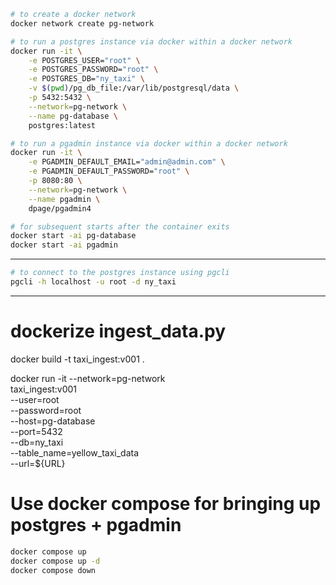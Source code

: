 ```bash
# to create a docker network
docker network create pg-network

# to run a postgres instance via docker within a docker network
docker run -it \
    -e POSTGRES_USER="root" \
    -e POSTGRES_PASSWORD="root" \
    -e POSTGRES_DB="ny_taxi" \
    -v $(pwd)/pg_db_file:/var/lib/postgresql/data \
    -p 5432:5432 \
    --network=pg-network \
    --name pg-database \
    postgres:latest

# to run a pgadmin instance via docker within a docker network
docker run -it \
    -e PGADMIN_DEFAULT_EMAIL="admin@admin.com" \
    -e PGADMIN_DEFAULT_PASSWORD="root" \
    -p 8080:80 \
    --network=pg-network \
    --name pgadmin \
    dpage/pgadmin4
```

```bash
# for subsequent starts after the container exits
docker start -ai pg-database
docker start -ai pgadmin
```

---

```bash
# to connect to the postgres instance using pgcli
pgcli -h localhost -u root -d ny_taxi
```

---
# dockerize ingest_data.py
docker build -t taxi_ingest:v001 .

docker run -it --network=pg-network \
    taxi_ingest:v001 \
    --user=root \
    --password=root \
    --host=pg-database \
    --port=5432 \
    --db=ny_taxi \
    --table_name=yellow_taxi_data \
    --url=${URL}

# Use docker compose for bringing up postgres + pgadmin

```bash
docker compose up
docker compose up -d
docker compose down
```

